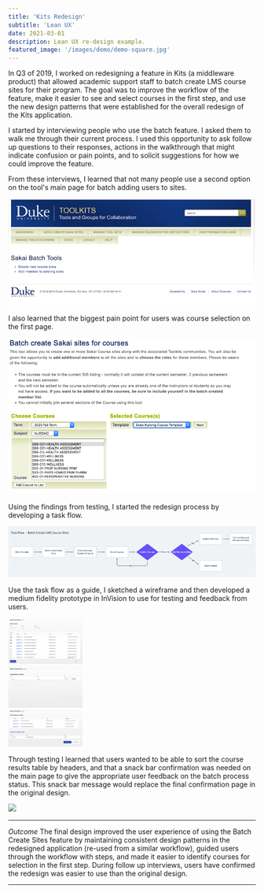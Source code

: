 ```yaml
---
title: 'Kits Redesign'
subtitle: 'Lean UX'
date: 2021-03-01
description: Lean UX re-design example.
featured_image: '/images/demo/demo-square.jpg'
---
```



In Q3 of 2019, I worked on redesigning a feature in Kits (a middleware product) that allowed academic support staff to batch create LMS course sites for their program. The goal was to improve the workflow of the feature, make it easier to see and select courses in the first step, and use the new design patterns that were established for the overall redesign of the Kits application.

I started by interviewing people who use the batch feature.  I asked them to walk me through their current process.  I used this opportunity to ask follow up questions to their responses, actions in the walkthrough that might indicate confusion or pain points, and to solicit suggestions for how we could improve the feature.

From these interviews, I learned that not many people use a second option on the tool's main page for batch adding users to sites.

![](/images/kits/batch_main_menu.png)

I also learned that the biggest pain point for users was course selection on the first page.

![](/images/kits/batch_select_courses.png)

Using the findings from testing, I started the redesign process by developing a task flow.

![](/images/kits/batch_sites_task_flow.png)

Use the task flow as a guide, I sketched a wireframe and then developed a medium fidelity prototype in InVision to use for testing and feedback from users.

<div class="row">
 <div class="column">
	 <img src="/images/kits/batch_prototype_1.png" alt="Step 1 of batch feature" style="width:30%">
 </div>
 <div class="column">
	 <img src="/images/kits/batch_prototype_2.png" alt="Step 2 of batch feature" style="width:30%">
 </div>
 <div class="column">
	 <img src="/images/kits/batch_prototype_3.png" alt="Step 3 of batch feature" style="width:30%">
 </div>
</div>

Through testing I learned that users wanted to be able to sort the course results table by headers, and that a snack bar confirmation was needed on the main page to give the appropriate user feedback on the batch process status.  This snack bar message would replace the final confirmation page in the original design.

![](/images/kits/demo-landscape.jpg)

---

*Outcome*
The final design improved the user experience of using the Batch Create Sites feature by maintaining consistent design patterns in the redesigned application (re-used from a similar workflow), guided users through the workflow with steps, and made it easier to identify courses for selection in the first step.  During follow up interviews, users have confirmed the redesign was easier to use than the original design.


---
